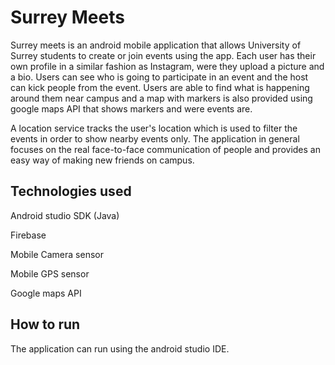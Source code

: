# Surrey Meets
Surrey meets is an android mobile application that allows University of Surrey students to create or join events using the app. 
Each user has their own profile in a similar fashion as Instagram, were they upload a picture and a bio. Users can see who is going to participate
in an event and the host can kick people from the event. Users are able to find what is happening around them near campus and a map with markers
is also provided using google maps API that shows markers and were events are. 

A location service tracks the user's location which is used to filter the events in order to show nearby events only. The application
in general focuses on the real face-to-face communication of people and provides an easy way of making new friends on campus.

## Technologies used
Android studio SDK (Java)

Firebase

Mobile Camera sensor

Mobile GPS sensor

Google maps API

## How to run
The application can run using the android studio IDE.

